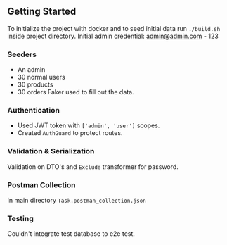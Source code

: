 ## Getting Started

To initialize the project with docker and to seed initial data run `./build.sh` inside project directory.
Initial admin credential: admin@admin.com - 123

### Seeders

- An admin
- 30 normal users
- 30 products
- 30 orders
  Faker used to fill out the data.

### Authentication

- Used JWT token with `['admin', 'user']` scopes.
- Created `AuthGuard` to protect routes.

### Validation & Serialization

Validation on DTO's and `Exclude` transformer for password.

### Postman Collection

In main directory `Task.postman_collection.json`

### Testing

Couldn't integrate test database to e2e test.
